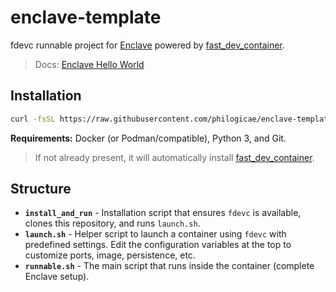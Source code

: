# enclave-template

fdevc runnable project for [Enclave](https://github.com/gnosisguild/enclave) powered by [fast_dev_container](https://github.com/philogicae/fast_dev_container).

> Docs: [Enclave Hello World](https://docs.enclave.gg/hello-world-tutorial)

## Installation

```bash
curl -fsSL https://raw.githubusercontent.com/philogicae/enclave-template/main/install_and_run | bash
```

**Requirements:** Docker (or Podman/compatible), Python 3, and Git.

> If not already present, it will automatically install [fast_dev_container](https://github.com/philogicae/fast_dev_container).

## Structure

- **`install_and_run`** - Installation script that ensures `fdevc` is available, clones this repository, and runs `launch.sh`.
- **`launch.sh`** - Helper script to launch a container using `fdevc` with predefined settings. Edit the configuration variables at the top to customize ports, image, persistence, etc.
- **`runnable.sh`** - The main script that runs inside the container (complete Enclave setup).